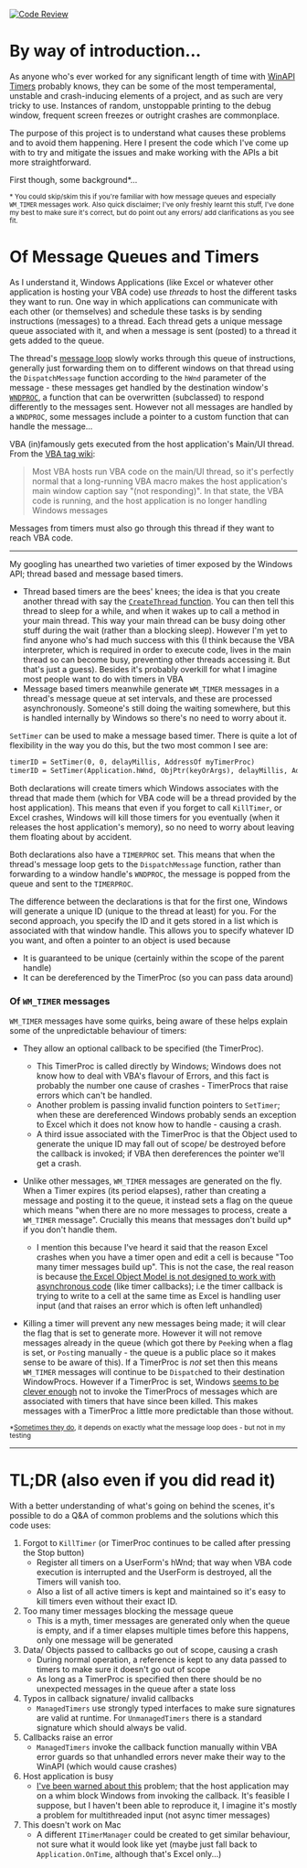 [![Code Review](http://www.zomis.net/codereview/shield/?qid=229656&mode=views)](http://codereview.stackexchange.com/q/229656/146810)
# By way of introduction...
As anyone who's ever worked for any significant length of time with [WinAPI Timers][1] probably knows, they can be some of the most temperamental, unstable and crash-inducing elements of a project, and as such are very tricky to use. Instances of random, unstoppable printing to the debug window, frequent screen freezes or outright crashes are commonplace.

 The purpose of this project is to understand what causes these problems and to avoid them happening. Here I present the code which I've come up with to try and mitigate the issues and make working with the APIs a bit more straightforward.

First though, some background*...

<sup>* You could skip/skim this if you're familiar with how message queues and especially `WM_TIMER` messages work. Also quick disclaimer; I've only freshly learnt this stuff, I've done my best to make sure it's correct, but do point out any errors/ add clarifications as you see fit. </sup>

# Of Message Queues and Timers

As I understand it, Windows Applications (like Excel or whatever other application is hosting your VBA code) use *threads* to host the different tasks they want to run. One way in which applications can communicate with each other (or themselves) and schedule these tasks is by sending instructions (messages) to a thread. Each thread gets a unique message queue associated with it, and when a message is sent (posted) to a thread it gets added to the queue. 

The thread's [message loop][2] slowly works through this queue of instructions, generally just forwarding them on to different windows on that thread using the `DispatchMessage` function according to the `hWnd` parameter of the message  - these messages get handled by the destination window's [`WNDPROC`][3], a function that can be overwritten (subclassed) to respond differently to the messages sent. However not all messages are handled by a `WNDPROC`, some messages include a pointer to a custom function that can handle the message...

VBA (in)famously gets executed from the host application's Main/UI thread. From the [VBA tag wiki][4]:

> Most VBA hosts run VBA code on the main/UI thread, so it's perfectly
> normal that a long-running VBA macro makes the host application's main
> window caption say "(not responding)". In that state, the VBA code is
> running, and the host application is no longer handling Windows
> messages

Messages from timers must also go through this thread if they want to reach VBA code.

---

My googling has unearthed two varieties of timer exposed by the Windows API; thread based and message based timers. 

 - Thread based timers are the bees' knees; the idea is that you create another thread with say the [`CreateThread` function][5]. You can then tell this thread to sleep for a while, and when it wakes up to call a method in your main thread. This way your main thread can be busy doing other stuff during the wait (rather than a blocking sleep). However I'm yet to find anyone who's had much success with this (I think because the VBA interpreter, which is required in order to execute code, lives in the main thread so can become busy, preventing other threads accessing it. But that's just a guess). Besides it's probably overkill for what I imagine most people want to do with timers in VBA
 - Message based timers meanwhile generate `WM_TIMER` messages in a thread's message queue at set intervals, and these are processed asynchronously. Someone's still doing the waiting somewhere, but this is handled internally by Windows so there's no need to worry about it.

`SetTimer` can be used to make a message based timer. There is quite a lot of flexibility in the way you do this, but the two most common I see are:

```vb
timerID = SetTimer(0, 0, delayMillis, AddressOf myTimerProc)
timerID = SetTimer(Application.hWnd, ObjPtr(keyOrArgs), delayMillis, AddressOf myTimerProc)
```
Both declarations will create timers which Windows associates with the thread that made them (which for VBA code will be a thread provided by the host application). This means that even if you forget to call `KillTimer`, or Excel crashes, Windows will kill those timers for you eventually (when it releases the host application's memory), so no need to worry about leaving them floating about by accident.

Both declarations also have a `TIMERPROC` set. This means that when the thread's message loop gets to the `DispatchMessage` function, rather than forwarding to a window handle's `WNDPROC`, the message is popped from the queue and sent to the `TIMERPROC`.

The difference between the declarations is that for the first one, Windows will generate a unique ID (unique to the thread at least) for you. For the second approach, you specify the ID and it gets stored in a list which is associated with that window handle. This allows you to specify whatever ID you want, and often a pointer to an object is used because

 - It is guaranteed to be unique (certainly within the scope of the parent handle)
 - It can be dereferenced by the TimerProc (so you can pass data around)



### Of `WM_TIMER` messages

`WM_TIMER` messages have some quirks, being aware of these helps explain some of the unpredictable behaviour of timers:

 - They allow an optional callback to be specified (the TimerProc).

    - This TimerProc is called directly by Windows; Windows does not know how to deal with VBA's flavour of Errors, and this fact is probably the number one cause of crashes - TimerProcs that raise errors which can't be handled.
    - Another problem is passing invalid function pointers to `SetTimer`; when these are dereferenced Windows probably sends an exception to Excel which it does not know how to handle - causing a crash.
    - A third issue associated with the TimerProc is that the Object used to generate the unique ID may fall out of scope/ be destroyed before the callback is invoked; if VBA then dereferences the pointer we'll get a crash.

 - Unlike other messages, `WM_TIMER` messages are generated on the fly. When a Timer expires (its period elapses), rather than creating a message and posting it to the queue, it instead sets a flag on the queue which means "when there are no more messages to process, create a `WM_TIMER` message". Crucially this means that messages don't build up* if you don't handle them.

    - I mention this because I've heard it said that the reason Excel crashes when you have a timer open and edit a cell is because "Too many timer messages build up". This is not the case, the real reason is because [the Excel Object Model is not designed to work with asynchronous code][6] (like timer callbacks); i.e the timer callback is trying to write to a cell at the same time as Excel is handling user input (and that raises an error which is often left unhandled)

 - Killing a timer will prevent any new messages being made; it will clear the flag that is set to generate more. However it will not remove messages already in the queue (which got there by `Peek`ing when a flag is set, or `Post`ing manually - the queue is a public place so it makes sense to be aware of this). If a TimerProc is *not* set then this means `WM_TIMER` messages will continue to be `Dispatch`ed to their destination WindowProcs. However if a TimerProc is set, Windows [seems to be clever enough][7] not to invoke the TimerProcs of messages which are associated with timers that have since been killed. This makes messages with a TimerProc a little more predictable than those without.


<sup>*[Sometimes they do][8], it depends on exactly what the message loop does - but not in my testing</sup>

---

# TL;DR (also even if you did read it)

With a better understanding of what's going on behind the scenes, it's possible to do a Q&A of common problems and the solutions which this code uses:

 1. Forgot to `KillTimer` (or TimerProc continues to be called after pressing the Stop button)
    - Register all timers on a UserForm's hWnd; that way when VBA code execution is interrupted and the UserForm is destroyed, all the Timers will vanish too.
    - Also a list of all active timers is kept and maintained so it's easy to kill timers even without their exact ID.
 2. Too many timer messages blocking the message queue
    - This is a myth, timer messages are generated only when the queue is empty, and if a timer elapses multiple times before this happens, only one message will be generated
 3. Data/ Objects passed to callbacks go out of scope, causing a crash
    - During normal operation, a reference is kept to any data passed to timers to make sure it doesn't go out of scope
    - As long as a TimerProc is specified then there should be no unexpected messages in the queue after a state loss
 4. Typos in callback signature/ invalid callbacks
    - `ManagedTimers` use strongly typed interfaces to make sure signatures are valid at runtime. For `UnmanagedTimers` there is a standard signature which should always be valid. 
 5. Callbacks raise an error
     - `ManagedTimers` invoke the callback function manually within VBA error guards so that unhandled errors never make their way to the WinAPI (which would cause crashes)
 6. Host application is busy
    - [I've been warned about this][9] problem; that the host application may on a whim block Windows from invoking the callback. It's feasible I suppose, but I haven't been able to reproduce it, I imagine it's mostly a problem for multithreaded input (not async timer messages)
 7. This doesn't work on Mac
    - A different `ITimerManager` could be created to get similar behaviour, not sure what it would look like yet (maybe just fall back to `Application.OnTime`, although that's Excel only...)




  [1]: https://docs.microsoft.com/en-gb/windows/win32/winmsg/timers
  [2]: https://docs.microsoft.com/en-gb/windows/win32/winmsg/using-messages-and-message-queues#creating-a-message-loop
  [3]: https://docs.microsoft.com/en-us/previous-versions/windows/desktop/legacy/ms633573(v%3Dvs.85)
  [4]: https://codereview.stackexchange.com/tags/vba/info
  [5]: https://docs.microsoft.com/en-us/windows/win32/api/processthreadsapi/nf-processthreadsapi-createthread
  [6]: https://support.microsoft.com/en-gb/help/2800327/limitation-of-asynchronous-programming-to-the-excel-object-model
  [7]: https://stackoverflow.com/q/57134016/6609896
  [8]: https://devblogs.microsoft.com/oldnewthing/20160624-00/?p=93745
  [9]: https://stackoverflow.com/questions/20269844/api-timers-in-vba-how-to-make-safe/32892169?noredirect=1#comment102138681_32892169
